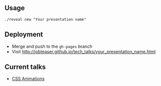 ## Usage

```
./reveal new "Your presentation name"
```

## Deployment

 * Merge and push to the `gh-pages` branch
 * Visit http://jobteaser.github.io/tech_talks/your_presentation_name.html

## Current talks

  * [CSS Animations](http://jobteaser.github.io/tech_talks/css_animations.html)
